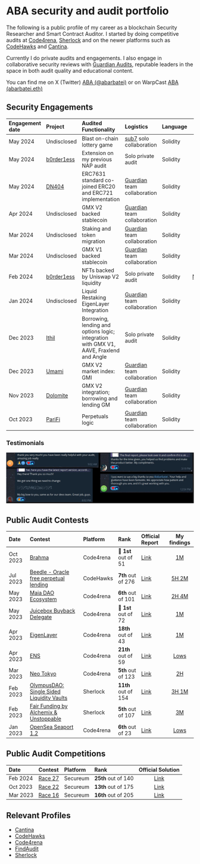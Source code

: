 # ABA security and audit portfolio

The following is a public profile of my career as a blockchain Security Researcher and Smart Contract Auditor. I started by doing competitive audits at [Code4rena](https://code4rena.com/), [Sherlock](https://www.sherlock.xyz/) and on the newer platforms such as [CodeHawks](https://www.codehawks.com/) and [Cantina](https://cantina.xyz/).

Currently I do private audits and engagements. I also engage in collaborative security reviews with  [Guardian Audits](https://twitter.com/GuardianAudits), reputable leaders in the space in both audit quality and educational content.

You can find me on X (Twitter) [ABA (@abarbatei)](https://x.com/abarbatei) or on WarpCast [ABA (abarbatei.eth)](https://warpcast.com/abarbatei.eth)


## Security Engagements

| Engagement date | Project | Audited Functionality | Logistics | Language | Report |
|:-|:-|:-|:-|:-|:-:|
| May 2024 | Undisclosed |  Blast on-chain lottery game  | [sub7](https://sub7.xyz/) solo collaboration | Solidity | - |
| May 2024 | [b0rder1ess](https://borderless.art/) | Extension on my previous NAP audit | Solo private audit | Solidity | [b0rder1ess-NAP_Extension_Audit_Report.pdf](https://github.com/abarbatei/audits/tree/main/reports/solo-audits/b0rder1ess-NAP_Extension_Audit_Report.pdf) |
| May 2024 | [DN404](http://dn404.org/) | ERC7631 standard co-joined ERC20 and ERC721 implementation | [Guardian](https://guardianaudits.com/) team collaboration | Solidity | [2024-05-13_DN404.pdf](https://github.com/GuardianAudits/Audits/blob/main/DN404/2024-05-13_DN404.pdf) |
| Apr 2024 | Undisclosed |  GMX V2 backed stablecoin | [Guardian](https://guardianaudits.com/) team collaboration | Solidity | - |
| Mar 2024 | Undisclosed |  Staking and token migration | [Guardian](https://guardianaudits.com/) team collaboration | Solidity | - |
| Mar 2024 | Undisclosed |  GMX V1 backed stablecoin | [Guardian](https://guardianaudits.com/) team collaboration | Solidity | - |
| Feb 2024 | [b0rder1ess](https://borderless.art/) | NFTs backed by Uniswap V2 liquidity | Solo private audit | Solidity | [b0rder1ess-Native_Assurance_Protocol_Audit_Report-v1.1.pdf](https://github.com/abarbatei/audits/tree/main/reports/solo-audits/b0rder1ess-Native_Assurance_Protocol_Audit_Report-v1.1.pdf) |
| Jan 2024 | Undisclosed |  Liquid Restaking EigenLayer Integration | [Guardian](https://guardianaudits.com/) team collaboration | Solidity | - |
| Dec 2023 | [Ithil](https://ithil.fi/) | Borrowing, lending and options logic; integration with GMX V1, AAVE, Fraxlend and Angle | Solo private audit | Solidity | [Ithil-v2-Security-Review-v105.pdf](https://github.com/abarbatei/audits/tree/main/reports/solo-audits/Ithil-v2-Security-Review-v105.pdf) |
| Dec 2023 | [Umami](https://umami.finance/) | GMX V2 market index: GMI | [Guardian](https://guardianaudits.com/) team collaboration | Solidity | [2024-01-10_Umami.pdf](https://github.com/GuardianAudits/Audits/blob/main/Umami/2024-01-10_Umami.pdf) |
| Nov 2023 | [Dolomite](https://dolomite.io/) | GMX V2 integration; borrowing and lending GM | [Guardian](https://guardianaudits.com/) team collaboration | Solidity | [2023-01-11_Dolomite.pdf](https://github.com/GuardianAudits/Audits/blob/main/Dolomite/2023-01-11_Dolomite.pdf) |
| Oct 2023 | [PariFi](https://parifi.org/) | Perpetuals logic | [Guardian](https://guardianaudits.com/) team collaboration | Solidity | [11-15-2023_PariFi.pdf](https://github.com/GuardianAudits/Audits/blob/main/PariFi/11-15-2023_PariFi.pdf) |

### Testimonials

![testimonials](https://raw.githubusercontent.com/abarbatei/audits/main/reports/testimonials/testimonials-1.png)


## Public Audit Contests

| Date | Contest | Platform  | Rank | Official Report | My findings |
|:-|:-|:-|:-|:-|:-:|
| Oct 2023 | [Brahma](https://code4rena.com/contests/2023-10-brahma) |  Code4rena | 🥇 **1st** out of 51 | [Link](https://code4rena.com/reports/2023-10-brahma) | [1M](https://code4rena.com/reports/2023-10-brahma#m-03-protocol-is-not-eip712-compliant-incorrect-typehash-for-validation-and-transaction-structures) |
| Jul 2023 | [Beedle - Oracle free perpetual lending](https://www.codehawks.com/contests/clkbo1fa20009jr08nyyf9wbx) |  CodeHawks | **7th** out of 276 | [Link](https://www.codehawks.com/report/clkbo1fa20009jr08nyyf9wbx) | [5H 2M](https://github.com/abarbatei/audits/tree/main/reports/contests/2023-07-beedle.md) |
| May 2023 | [Maia DAO Ecosystem](https://code4rena.com/contests/2023-05-maia-dao-ecosystem#top) |  Code4rena | **6th** out of 101 | [Link](https://code4rena.com/reports/2023-05-maia) | [2H 4M](https://github.com/abarbatei/audits/tree/main/reports/contests/2023-05-maia-dao-ecosystem.md) |
| May 2023 | [Juicebox Buyback Delegate](https://code4rena.com/contests/2023-05-juicebox-buyback-delegate#top) | Code4rena | 🥇 **1st** out of 72 | [Link](https://code4rena.com/reports/2023-05-juicebox) | [1M](https://github.com/abarbatei/audits/tree/main/reports/contests/2023-05-juicebox.md) |
| Apr 2023 | [EigenLayer](https://code4rena.com/contests/2023-04-eigenlayer-contest#top) | Code4rena | **18th** out of 43 | [Link](https://code4rena.com/reports/2023-04-eigenlayer) | [1M](https://github.com/abarbatei/audits/tree/main/reports/contests/2023-04-eigenlayer.md) |
| Apr 2023 | [ENS](https://code4rena.com/contests/2023-04-ens-contest#top) | Code4rena | **21th** out of 59 | [Link](https://code4rena.com/reports/2023-04-ens) | [Lows](https://github.com/abarbatei/audits/tree/main/reports/contests/2023-04-ens.md) |
| Mar 2023 | [Neo Tokyo](https://code4rena.com/contests/2023-03-neo-tokyo-contest) | Code4rena | **5th** out of 123 | [Link](https://code4rena.com/reports/2023-03-neotokyo) | [2H](https://github.com/abarbatei/audits/tree/main/reports/contests/2023-03-neo-tokyo-contest.md) |
| Feb 2023 | [OlympusDAO: Single Sided Liquidity Vaults](https://app.sherlock.xyz/audits/contests/50) | Sherlock | **11th** out of 154 | [Link](https://github.com/sherlock-audit/2023-02-olympus-judging/blob/main/Audit_Report.pdf) | [3H 1M](https://github.com/abarbatei/audits/tree/main/reports/contests/2023-02-olympus.md) |
| Feb 2023 | [Fair Funding by Alchemix & Unstoppable](https://app.sherlock.xyz/audits/contests/42) | Sherlock | **5th** out of 107 | [Link](https://github.com/sherlock-audit/2023-02-fair-funding-judging/blob/main/Audit_Report.pdf) | [3M](https://github.com/abarbatei/audits/tree/main/reports/contests/2023-02-fair-funding.md) |
| Jan 2023 | [OpenSea Seaport 1.2](https://code4rena.com/contests/2023-01-opensea-seaport-12-contest) |  Code4rena | **6th** out of 23 | [Link](https://code4rena.com/reports/2023-01-opensea) | [Lows](https://github.com/abarbatei/audits/tree/main/reports/contests/2023-01-opensea-seaport-12.md) |


## Public Audit Competitions  

| Date | Contest |  Platform  | Rank | Official Solution |
|:-|:-|:-|:-|:-:|
| Feb 2024 | [Race 27](https://ventral.digital/posts/2024/3/4/race-27-of-the-secureum-bootcamp-epoch-infinity/) | Secureum | **25th** out of 140 | [Link](https://ventral.digital/posts/2024/3/4/race-27-of-the-secureum-bootcamp-epoch-infinity/) |
| Oct 2023 | [Race 22](https://ventral.digital/posts/2023/10/3/race-22-of-the-secureum-bootcamp-epoch-infinity) | Secureum | **13th** out of 175 | [Link](https://ventral.digital/posts/2023/10/3/race-22-of-the-secureum-bootcamp-epoch-infinity) |
| Mar 2023 | [Race 16](https://ventral.digital/posts/2023/4/1/race-16-of-the-secureum-bootcamp-epoch-infinity) | Secureum | **16th** out of 205 | [Link](https://ventral.digital/posts/2023/4/1/race-16-of-the-secureum-bootcamp-epoch-infinity) |


## Relevant Profiles
- [Cantina](https://cantina.xyz/u/abarbatei)
- [CodeHawks](https://www.codehawks.com/profile/clk43rqfo0008mg084q0ema3g)
- [Code4rena](https://code4rena.com/@ABA)
- [FindAudit](https://app.findaudit.xyz/p/abarbatei)
- [Sherlock](https://audits.sherlock.xyz/watson/ABA)
